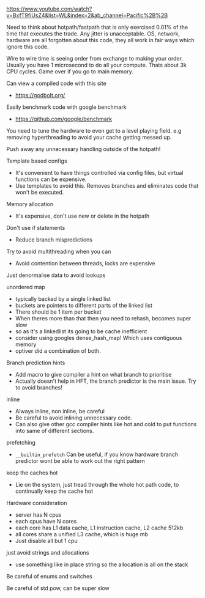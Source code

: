 <https://www.youtube.com/watch?v=BxfT9fiUsZ4&list=WL&index=2&ab_channel=Pacific%2B%2B>

Need to think about hotpath/fastpath that is only exercised 0.01% of the time that executes the trade. Any jitter is unacceptable. OS, network, hardware are all forgotten about this code, they all work in fair ways which ignore this code. 

Wire to wire time is seeing order from exchange to making your order. Usually you have 1 microsecond to do all your compute. Thats about 3k CPU cycles. Game over if you go to main memory.

Can view a compiled code with this site
- <https://godbolt.org/>

Easily benchmark code with google benchmark
- <https://github.com/google/benchmark>

You need to tune the hardware to even get to a level playing field. e.g removing hyperthreading to avoid your cache getting messed up.

Push away any unnecessary handling outside of the hotpath!

Template based configs
- It's convenient to have things controlled via config files, but virtual functions can be expensive.
- Use templates to avoid this. Removes branches and eliminates code that won't be executed.

Memory allocation
- It's expensive, don't use new or delete in the hotpath

Don't use if statements
- Reduce branch mispredictions

Try to avoid multithreading when you can
- Avoid contention between threads, locks are expensive

Just denormalise data to avoid lookups

unordered map
- typically backed by a single linked list
- buckets are pointers to different parts of the linked list
- There should be 1 item per bucket
- When theres more than that then you need to rehash, becomes super slow
- so as it's a linkedlist its going to be cache inefficient
- consider using googles dense_hash_map! Which uses contiguous memory
- optiver did a combination of both.

Branch prediction hints
- Add macro to give compiler a hint on what branch to prioritise
- Actually doesn't help in HFT, the branch predictor is the main issue. Try to avoid branches!

inline
- Always inline, non inline, be careful
- Be careful to avoid inlining unnecessary code.
- Can also give other gcc compiler hints like hot and cold to put functions into same of different sections.

prefetching
- `__builtin_prefetch` Can be useful, if you know hardware branch predictor wont be able to work out the right pattern

keep the caches hot
- Lie on the system, just tread through the whole hot path code, to continually keep the cache hot

Hardware consideration
- server has N cpus
- each cpus have N cores
- each core has L1 data cache, L1 instruction cache, L2 cache 512kb
- all cores share a unified L3 cache, which is huge mb
- Just disable all but 1 cpu

just avoid strings and allocations
- use something like in place string so the allocation is all on the stack

Be careful of enums and switches

Be careful of std pow, can be super slow
